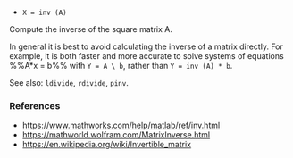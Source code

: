 * `X = inv (A)`

Compute the inverse of the square matrix A.

In general it is best to avoid calculating the inverse of a matrix
directly.  For example, it is both faster and more accurate to
solve systems of equations %%A*x = b%% with `Y = A \ b`, rather than
`Y = inv (A) * b`.

See also: `ldivide`, `rdivide`, `pinv`.

### References

* https://www.mathworks.com/help/matlab/ref/inv.html
* https://mathworld.wolfram.com/MatrixInverse.html
* https://en.wikipedia.org/wiki/Invertible_matrix
